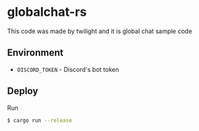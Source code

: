# globalchat-rs
This code was made by twilight and it is global chat sample code

## Environment
- `DISCORD_TOKEN` - Discord's bot token

## Deploy
Run
```sh
$ cargo run --release
```
